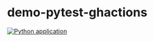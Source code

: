 # demo-pytest-ghactions

[![Python application](https://github.com/cin-emprel-testingtools/cjps2/actions/workflows/python-app.yml/badge.svg?branch=main)](https://github.com/cin-emprel-testingtools/cjps2/actions/workflows/python-app.yml)
